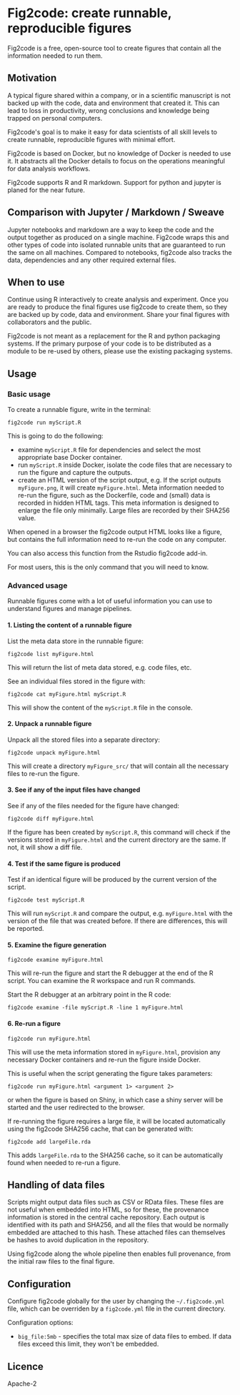 # Fig2code: create runnable, reproducible figures

Fig2code is a free, open-source tool to create figures that contain all the information needed to run them.  

## Motivation

A typical figure shared within a company, or in a scientific manuscript is not backed up with the code, data and environment that created it. This can lead to loss in productivity, wrong conclusions and knowledge being trapped on personal computers.  

Fig2code's goal is to make it easy for data scientists of all skill levels to create runnable, reproducible figures with minimal effort. 

Fig2code is based on Docker, but no knowledge of Docker is needed to use it. It abstracts all the Docker details to focus on the operations meaningful for data analysis workflows. 

Fig2code supports R and R markdown. Support for python and jupyter is planed for the near future. 

## Comparison with Jupyter / Markdown / Sweave

Jupyter notebooks and markdown are a way to keep the code and the output together as produced on a single machine. Fig2code wraps this and other types of code into isolated runnable units that are guaranteed to run the same on all machines. Compared to notebooks, fig2code also tracks the data, dependencies and any other required external files. 

## When to use

Continue using R interactively to create analysis and experiment. Once you are ready to produce the final figures use fig2code to create them, so they are backed up by code, data and environment.  Share your final figures with collaborators and the public. 

Fig2code is not meant as a replacement for the R and python packaging systems. If the primary purpose of your code is to be distributed as a module to be re-used by others, please use the existing packaging systems. 

## Usage

### Basic usage

To create a runnable figure, write in the terminal:

```
fig2code run myScript.R 
```

This is going to do the following:

- examine  `myScript.R` file for dependencies and select the most appropriate base Docker container.
- run `myScript.R` inside Docker, isolate the code files that are necessary to run the figure and capture the outputs. 
- create an HTML version of the script output, e.g. If the script outputs `myFigure.png`, it will create `myFigure.html`. Meta information needed to re-run the figure, such as the Dockerfile, code and (small) data is recorded in hidden HTML tags. This meta information is designed to enlarge the file only minimally. Large files are recorded by their SHA256 value.

When opened in a browser the fig2code output HTML looks like a figure, but contains the full information need to re-run the code on any computer.

You can also access this function from the Rstudio fig2code add-in. 

For most users, this is the only command that you will need to know. 

### Advanced usage

Runnable figures come with a lot of useful information you can use to understand figures and manage pipelines. 

#### 1. Listing the content of a runnable figure

List the meta data store in the runnable figure:

```
fig2code list myFigure.html
```

This will return the list of meta data stored, e.g. code files, etc. 

See an individual files stored in the figure with:

```
fig2code cat myFigure.html myScript.R
```

This will show the content of the `myScript.R` file in the console. 

#### 2. Unpack a runnable figure

Unpack all the stored files into a separate directory:

```
fig2code unpack myFigure.html
```

This will create a directory `myFigure_src/` that will contain all the necessary files to re-run the figure. 

#### 3. See if any of the input files have changed
 
See if any of the files needed for the figure have changed:

```
fig2code diff myFigure.html
```

If the figure has been created by `myScript.R`, this command will check if the versions stored in `myFigure.html` and the current directory are the same. If not, it will show a diff file. 

#### 4. Test if the same figure is produced

Test if an identical figure will be produced by the current version of the script. 

```
fig2code test myScript.R
```

This will run `myScript.R` and compare the output, e.g. `myFigure.html` with the version of the file that was created before. If there are differences, this will be reported. 
 
#### 5. Examine the figure generation
 
```
fig2code examine myFigure.html
```

This will re-run the figure and start the R debugger at the end of the R script. You can examine the R workspace and run R commands. 

Start the R debugger at an arbitrary point in the R code:

```
fig2code examine -file myScript.R -line 1 myFigure.html
```
 
#### 6. Re-run a figure

```
fig2code run myFigure.html
```

This will use the meta information stored in `myFigure.html`, provision any necessary Docker containers and re-run the figure inside Docker. 

This is useful when the script generating the figure takes parameters:

```
fig2code run myFigure.html <argument 1> <argument 2>
```

or when the figure is based on Shiny, in which case a shiny server will be started and the user redirected to the browser.

If re-running the figure requires a large file, it will be located automatically using the fig2code SHA256 cache, that can be generated with:

```
fig2code add largeFile.rda
```

This adds `largeFile.rda` to the SHA256 cache, so it can be automatically found when needed to re-run a figure.  

## Handling of data files

Scripts might output data files such as CSV or RData files. These files are not useful when embedded into HTML, so for these, the provenance information is stored in the central cache repository. Each output is identified with its path and SHA256, and all the files that would be normally embedded are attached to this hash. These attached files can themselves be hashes to avoid duplication in the repository. 

Using fig2code along the whole pipeline then enables full provenance, from the initial raw files to the final figure. 

## Configuration

Configure fig2code globally for the user by changing the `~/.fig2code.yml` file, which can be overriden by a `fig2code.yml` file in the current directory. 

Configuration options:

- `big_file:5mb` - specifies the total max size of data files to embed. If data files exceed this limit, they won't be embedded. 

## Licence

Apache-2
